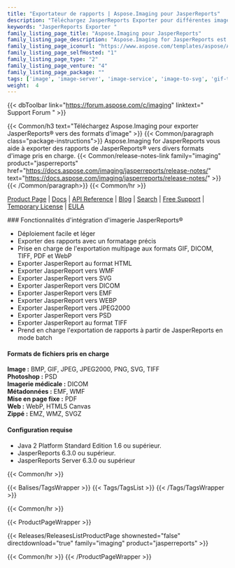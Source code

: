```yaml
---
title: "Exportateur de rapports | Aspose.Imaging pour JasperReports"
description: "Téléchargez JasperReports Exporter pour différentes images, y compris BMP, GIF, JPEG, PNG, TIFF ainsi qu'en PDF, toile Html5 et d'autres formats."
keywords: "JasperReports Exporter "
family_listing_page_title: "Aspose.Imaging pour JasperReports"
family_listing_page_description: "Aspose.Imaging for JasperReports est la seule solution sur le marché qui permet d'exporter des rapports de JasperReports vers différentes images, y compris BMP, GIF, JPEG, PNG, TIFF ainsi qu'en PDF, toile Html5 et d'autres formats. Toutes les fonctionnalités de rapport avec le plus haut degré de précision peuvent être converties en fichiers image."
family_listing_page_iconurl: "https://www.aspose.com/templates/aspose/App_Themes/V3/images/imaging/272x272/aspose_imaging-for-jasperreports.png"
family_listing_page_selfHosted: "1"
family_listing_page_type: "2"
family_listing_page_venture: "4"
family_listing_page_package: ""
tags: ['image', 'image-server', 'image-service', 'image-to-svg', 'gif-to-tiff', 'png-to-pdf', 'svg-to-bmp', 'svg-to-png']
weight:  4
---
```


{{< dbToolbar link="https://forum.aspose.com/c/imaging" linktext=" Support Forum " >}}

{{< Common/h3 text="Téléchargez Aspose.Imaging pour exporter JasperReports® vers des formats d'image"  >}}
{{< Common/paragraph class="package-instructions">}}
Aspose.Imaging for JasperReports vous aide à exporter des rapports de JasperReports® vers divers formats d'image pris en charge.
{{< Common/release-notes-link family="imaging" product="jasperreports" href="https://docs.aspose.com/imaging/jasperreports/release-notes/" text="https://docs.aspose.com/imaging/jasperreports/release-notes/"  >}}
{{< /Common/paragraph>}}
{{< Common/hr >}}

[Product Page](https://products.aspose.com/imaging/jasperreports/) | [Docs](https://docs.aspose.com/imaging/jasperreports/) | [API Reference](https://reference.aspose.com/imaging/) | [Blog](https://blog.aspose.com/category/imaging/) | [Search](https://search.aspose.com/) | [Free Support](https://forum.aspose.com/c/imaging) | [Temporary License](https://purchase.aspose.com/temporary-license) | [EULA](https://about.aspose.com/legal/eula/)

### Fonctionnalités d'intégration d'imagerie JasperReports®

- Déploiement facile et léger
- Exporter des rapports avec un formatage précis
- Prise en charge de l'exportation multipage aux formats GIF, DICOM, TIFF, PDF et WebP
- Exporter JasperReport au format HTML
- Exporter JasperReport vers WMF
- Exporter JasperReport vers SVG
- Exporter JasperReport vers DICOM
- Exporter JasperReport vers EMF
- Exporter JasperReport vers WEBP
- Exporter JasperReport vers JPEG2000
- Exporter JasperReport vers PSD
- Exporter JasperReport au format TIFF
- Prend en charge l'exportation de rapports à partir de JasperReports en mode batch

#### Formats de fichiers pris en charge

**Image :** BMP, GIF, JPEG, JPEG2000, PNG, SVG, TIFF\
**Photoshop :** PSD\
**Imagerie médicale :** DICOM\
**Métadonnées :** EMF, WMF\
**Mise en page fixe :** PDF\
**Web :** WebP, HTML5 Canvas\
**Zippé :** EMZ, WMZ, SVGZ


#### Configuration requise

- Java 2 Platform Standard Edition 1.6 ou supérieur.
- JasperReports 6.3.0 ou supérieur.
- JasperReports Server 6.3.0 ou supérieur

{{< Common/hr >}}

{{< Balises/TagsWrapper >}}
 {{< Tags/TagsList >}}
{{< /Tags/TagsWrapper >}}

{{< Common/hr >}}

{{< ProductPageWrapper >}}
<!-- ReleasesListProductPage-->
   {{< Releases/ReleasesListProductPage shownested="false"  directdownload="true" family="imaging" product="jasperreports" >}}
<!-- /ReleasesListProductPage-->
{{< Common/hr >}}
{{< /ProductPageWrapper >}}

